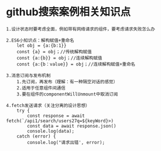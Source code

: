 # github搜索案例相关知识点
    1.设计状态时要考虑全面，例如带有网络请求的组件，要考虑请求失败怎么办

    2.ES6小知识点：解构赋值+重命名
        let obj = {a:{b:1}}
        const {a} = obj；//传统解构赋值
        const {a:{b}} = obj；//连续解构赋值
        const {a:{b：value}} = obj；//连续解构赋值+重命名
        
    3.消息订阅与发布机制
        1.先订阅，再发布（理解：有一种隔空对话的感觉）
        2.适用于任意组件间通信
        3.要在组件的componentWillUnmount中取消订阅
        
    4.fetch发送请求（关注分离的设计思想）
        try {
            const response = await fetch(`/api1/search/users27q=${keyWord}>)
            const data = await response.json()
            console.log(data);
        catch (error) {
            console.log("请求出错', error);